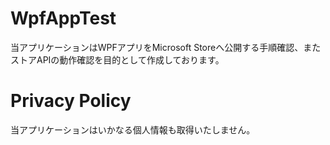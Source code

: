 # WpfAppTest
当アプリケーションはWPFアプリをMicrosoft Storeへ公開する手順確認、またストアAPIの動作確認を目的として作成しております。

# Privacy Policy
当アプリケーションはいかなる個人情報も取得いたしません。
